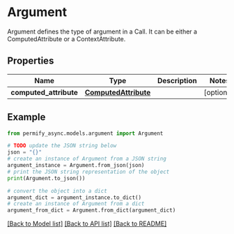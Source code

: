 # Argument

Argument defines the type of argument in a Call. It can be either a ComputedAttribute or a ContextAttribute.

## Properties

Name | Type | Description | Notes
------------ | ------------- | ------------- | -------------
**computed_attribute** | [**ComputedAttribute**](ComputedAttribute.md) |  | [optional] 

## Example

```python
from permify_async.models.argument import Argument

# TODO update the JSON string below
json = "{}"
# create an instance of Argument from a JSON string
argument_instance = Argument.from_json(json)
# print the JSON string representation of the object
print(Argument.to_json())

# convert the object into a dict
argument_dict = argument_instance.to_dict()
# create an instance of Argument from a dict
argument_from_dict = Argument.from_dict(argument_dict)
```
[[Back to Model list]](../README.md#documentation-for-models) [[Back to API list]](../README.md#documentation-for-api-endpoints) [[Back to README]](../README.md)


